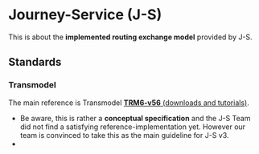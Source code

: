# Journey-Service (J-S)

This is about the **implemented routing exchange model** provided by J-S.

## Standards
### Transmodel
The main reference is Transmodel [**TRM6-v56** (downloads and tutorials)](https://www.transmodel-cen.eu/downloads/).
* Be aware, this is rather a **conceptual specification** and the J-S Team did not find a satisfying reference-implementation yet. However our team is convinced to take this as the main guideline for J-S v3.
* 
